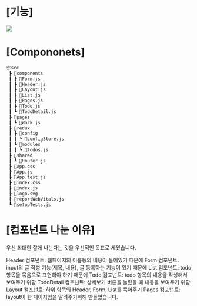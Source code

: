# [기능]
<p style='align-center:center;'>
  <img src='https://user-images.githubusercontent.com/99179343/182545629-27f93bb4-ed48-4647-b2e6-48d767182853.gif')
</p>

# [Compononets]
```bash
📦src
 ┣ 📂components
 ┃ ┣ 📜Form.js
 ┃ ┣ 📜Header.js
 ┃ ┣ 📜Layout.js
 ┃ ┣ 📜List.js
 ┃ ┣ 📜Pages.js
 ┃ ┣ 📜Todo.js
 ┃ ┗ 📜TodoDetail.js
 ┣ 📂pages
 ┃ ┗ 📜Work.js
 ┣ 📂redux
 ┃ ┣ 📂config
 ┃ ┃ ┗ 📜configStore.js
 ┃ ┗ 📂modules
 ┃ ┃ ┗ 📜todos.js
 ┣ 📂shared
 ┃ ┗ 📜Router.js
 ┣ 📜App.css
 ┣ 📜App.js
 ┣ 📜App.test.js
 ┣ 📜index.css
 ┣ 📜index.js
 ┣ 📜logo.svg
 ┣ 📜reportWebVitals.js
 ┗ 📜setupTests.js
```
# [컴포넌트 나눈 이유]
  우선 최대한 잘게 나눈다는 것을 우선적인 목표로 세웠습니다.
  
  
  Header 컴포넌트: 웹페이지의 이름등의 내용이 들어있기 때문에
  Form 컴포넌트: input의 글 작성 기능(제목, 내용), 글 등록하는 기능이 있기 때문에
  List 컴포넌트: todo 항목을 묶음으로 표현해야 하기 때문에
  Todo 컴포넌트: todo 항목의 내용을 작성해서 보여주기 위함
  TodoDetail 컴포넌트: 상세보기 버튼을 눌렀을 때 내용을 보여주기 위함
  Layout 컴포넌트: 하위 항목의 Header, Form, List를 묶어주기 
  Pages 컴포넌트: layout이 한 페이지임을 알려주기위해 만들었습니다.
  
